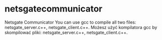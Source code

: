 netsgatecommunicator
====================

Netsgate Communicator
You can use gcc to compile all two files: netsgate_server.c++, netsgate_client.c++.
Możesz użyć kompilatora gcc by skompilować pliki: netsgate_server.c++, netsgate_client.c++.
